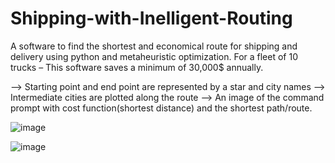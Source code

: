 # Shipping-with-Inelligent-Routing
A software to find the shortest and economical route for shipping and delivery using python and metaheuristic optimization. For a fleet of 10 trucks – This software saves a minimum of 30,000$ annually.

--> Starting point and end point are represented by a star and city names
--> Intermediate cities are plotted along the route
--> An image of the command prompt with cost function(shortest distance) and the shortest path/route.

![image](https://user-images.githubusercontent.com/39185685/112057404-d55f3b80-8b1e-11eb-9217-2818afee1a8e.png)

![image](https://user-images.githubusercontent.com/39185685/112057557-10fa0580-8b1f-11eb-881a-a5c6b2b76c86.png)

